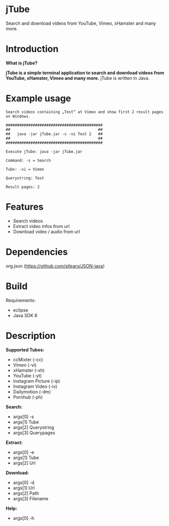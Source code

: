 # jTube

Search and download videos from YouTube, Vimeo, xHamster and many more.

# Introduction

**What is jTube?**

**jTube is a simple terminal application to search and download videos from YouTube, xHamster, Vimeo and many more.** jTube is written in Java.

# Example usage

```
Search videos containing „Test“ at Vimeo and show first 2 result pages on Windows.

###########################################
##                                       ##
##   java -jar jTube.jar -s -vi Test 2   ##
##                                       ##
###########################################

Execute jTube: java -jar jTube.jar

Command: -s = Search

Tube: -vi = Vimeo

Querystring: Test

Result pages: 2
```

# Features

* Search videos
* Extract video infos from url
* Download video / audio from url

# Dependencies

org.json (https://github.com/stleary/JSON-java)

# Build

Requirements:

* eclipse
* Java SDK 8

# Description

**Supported Tubes:**

* ccMixter (-cc)
* Vimeo (-vi)
* xHamster (-xh)
* YouTube (-yt)
* Instagram Picture (-ip)
* Instagram Video (-iv)
* Dailymotion (-dm)
* Pornhub (-ph)

**Search:**

* args[0] -s
* args[1] Tube
* args[2] Querystring
* args[3] Querypages

**Extract:**

* args[0] -e
* args[1] Tube
* args[2] Url

**Download:**

* args[0] -d
* args[1] Url
* args[2] Path
* args[3] Filename

**Help:**

* args[0] -h

